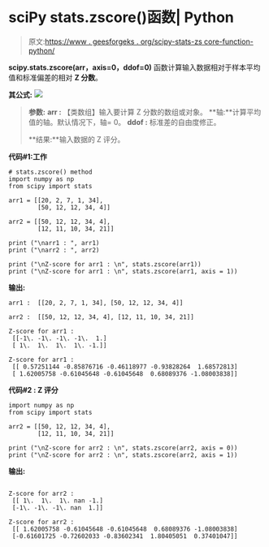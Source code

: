 # sciPy stats.zscore()函数| Python

> 原文:[https://www . geesforgeks . org/scipy-stats-zs core-function-python/](https://www.geeksforgeeks.org/scipy-stats-zscore-function-python/)

**scipy.stats.zscore(arr，axis=0，ddof=0)** 函数计算输入数据相对于样本平均值和标准偏差的相对 **Z 分数**。

**其公式:**
![](img/24720b169e1be0c14d7f8900f3035ebb.png)

> **参数:**
> **arr :** 【类数组】输入要计算 Z 分数的数组或对象。
> **轴:**计算平均值的轴。默认情况下，轴= 0。
> **ddof :** 标准差的自由度修正。
> 
> **结果:**输入数据的 Z 评分。

**代码#1:工作**

```
# stats.zscore() method  
import numpy as np
from scipy import stats

arr1 = [[20, 2, 7, 1, 34],
        [50, 12, 12, 34, 4]]

arr2 = [[50, 12, 12, 34, 4], 
        [12, 11, 10, 34, 21]]

print ("\narr1 : ", arr1)
print ("\narr2 : ", arr2)

print ("\nZ-score for arr1 : \n", stats.zscore(arr1))
print ("\nZ-score for arr1 : \n", stats.zscore(arr1, axis = 1))
```

**输出:**

```
arr1 :  [[20, 2, 7, 1, 34], [50, 12, 12, 34, 4]]

arr2 :  [[50, 12, 12, 34, 4], [12, 11, 10, 34, 21]]

Z-score for arr1 : 
 [[-1\. -1\. -1\. -1\.  1.]
 [ 1\.  1\.  1\.  1\. -1.]]

Z-score for arr1 : 
 [[ 0.57251144 -0.85876716 -0.46118977 -0.93828264  1.68572813]
 [ 1.62005758 -0.61045648 -0.61045648  0.68089376 -1.08003838]]

```

**代码#2 : Z 评分**

```
import numpy as np
from scipy import stats

arr2 = [[50, 12, 12, 34, 4], 
        [12, 11, 10, 34, 21]]

print ("\nZ-score for arr2 : \n", stats.zscore(arr2, axis = 0))
print ("\nZ-score for arr2 : \n", stats.zscore(arr2, axis = 1))
```

**输出:**

```

Z-score for arr2 : 
 [[ 1\.  1\.  1\. nan -1.]
 [-1\. -1\. -1\. nan  1.]]

Z-score for arr2 : 
 [[ 1.62005758 -0.61045648 -0.61045648  0.68089376 -1.08003838]
 [-0.61601725 -0.72602033 -0.83602341  1.80405051  0.37401047]]

```